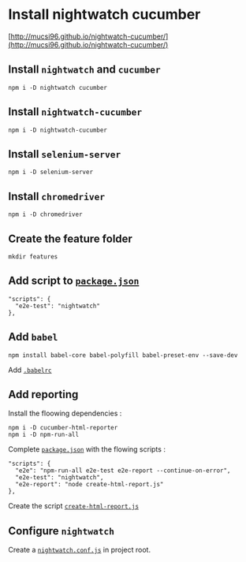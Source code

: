 # Install nightwatch cucumber

[http://mucsi96.github.io/nightwatch-cucumber/](http://mucsi96.github.io/nightwatch-cucumber/)

## Install `nightwatch` and `cucumber`

```
npm i -D nightwatch cucumber
```
## Install `nightwatch-cucumber`

```
npm i -D nightwatch-cucumber
```

## Install `selenium-server`

```
npm i -D selenium-server
```

## Install `chromedriver`

```
npm i -D chromedriver
```

## Create the feature folder

```
mkdir features
```

## Add script to [`package.json`](../package.json)

```
"scripts": {
  "e2e-test": "nightwatch"
},
```

## Add `babel`

```
npm install babel-core babel-polyfill babel-preset-env --save-dev
```

Add [`.babelrc`]('../.babelrc')


## Add reporting

Install the floowing dependencies :
```
npm i -D cucumber-html-reporter
npm i -D npm-run-all
```
Complete [`package.json`](../package.json) with the flowing scripts :

```
"scripts": {
  "e2e": "npm-run-all e2e-test e2e-report --continue-on-error",
  "e2e-test": "nightwatch",
  "e2e-report": "node create-html-report.js"
},
```

Create the script [`create-html-report.js`](../create-html-report.js)

## Configure `nightwatch`

Create a [`nightwatch.conf.js`](../nightwatch.conf.js) in project root.
